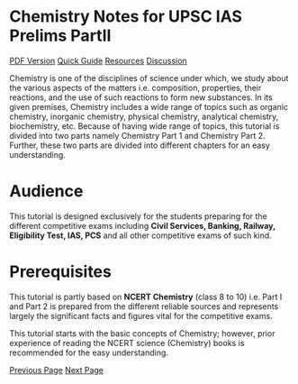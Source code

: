 # Chemistry Notes for UPSC IAS Prelims PartII
[PDF Version](../chemistry_part2/chemistry_part2_pdf_version.md)
[Quick Guide](../chemistry_part2/chemistry_quick_guide.md)
[Resources](../chemistry_part2/chemistry_useful_resources.md)
[Discussion](../chemistry_part2/chemistry_discussion.md)

Chemistry is one of the disciplines of science under which, we study about the various aspects of the matters i.e. composition, properties, their reactions, and the use of such reactions to form new substances. In its given premises, Chemistry includes a wide range of topics such as organic chemistry, inorganic chemistry, physical chemistry, analytical chemistry, biochemistry, etc. Because of having wide range of topics, this tutorial is divided into two parts namely Chemistry Part 1 and Chemistry Part 2. Further, these two parts are divided into different chapters for an easy understanding. 

# Audience
This tutorial is designed exclusively for the students preparing for the different competitive exams including **Civil Services, Banking, Railway, Eligibility Test, IAS, PCS** and all other competitive exams of such kind.

# Prerequisites
This tutorial is partly based on **NCERT Chemistry** (class 8 to 10) i.e. Part I and Part 2 is prepared from the different reliable sources and represents largely the significant facts and figures vital for the competitive exams.

This tutorial starts with the basic concepts of Chemistry; however, prior experience of reading the NCERT science (Chemistry) books is recommended for the easy understanding.


[Previous Page](../chemistry_part2/index.md) [Next Page](../chemistry_part2/chemistry_introduction.md) 
